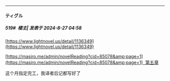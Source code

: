 ﻿
*****

####  ティグル  
##### 519#         楼主| 发表于 2024-8-27 04:58

[https://www.lightnovel.us/detail/1136349](https://www.lightnovel.us/detail/1136349)

[https://masiro.me/admin/novelReading?cid=85078&amp;page=1](https://masiro.me/admin/novelReading?cid=85078&amp;page=1)  第五章

这个月指定完工，我译者后记都写好了

